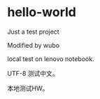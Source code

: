 # hello-world
Just a test project

Modified by wubo

local test on lenovo notebook.

UTF-8 测试中文。

本地测试HW。
